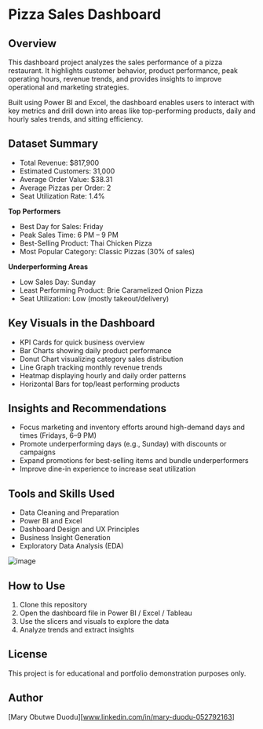 # Pizza Sales Dashboard

## Overview

This dashboard project analyzes the sales performance of a pizza restaurant. It highlights customer behavior, product performance, peak operating hours, revenue trends, and provides insights to improve operational and marketing strategies.

Built using Power BI and Excel, the dashboard enables users to interact with key metrics and drill down into areas like top-performing products, daily and hourly sales trends, and sitting efficiency.

## Dataset Summary

- Total Revenue: $817,900  
- Estimated Customers: 31,000  
- Average Order Value: $38.31  
- Average Pizzas per Order: 2  
- Seat Utilization Rate: 1.4%

**Top Performers**  
- Best Day for Sales: Friday  
- Peak Sales Time: 6 PM – 9 PM  
- Best-Selling Product: Thai Chicken Pizza  
- Most Popular Category: Classic Pizzas (30% of sales)

**Underperforming Areas**  
- Low Sales Day: Sunday  
- Least Performing Product: Brie Caramelized Onion Pizza  
- Seat Utilization: Low (mostly takeout/delivery)

## Key Visuals in the Dashboard

- KPI Cards for quick business overview  
- Bar Charts showing daily product performance  
- Donut Chart visualizing category sales distribution  
- Line Graph tracking monthly revenue trends  
- Heatmap displaying hourly and daily order patterns  
- Horizontal Bars for top/least performing products

## Insights and Recommendations

- Focus marketing and inventory efforts around high-demand days and times (Fridays, 6–9 PM)  
- Promote underperforming days (e.g., Sunday) with discounts or campaigns  
- Expand promotions for best-selling items and bundle underperformers  
- Improve dine-in experience to increase seat utilization  

## Tools and Skills Used

- Data Cleaning and Preparation  
- Power BI and Excel  
- Dashboard Design and UX Principles  
- Business Insight Generation  
- Exploratory Data Analysis (EDA)

![image](https://github.com/user-attachments/assets/bb649690-f070-4e9d-a2ef-76a87f408adf)



## How to Use

1. Clone this repository  
2. Open the dashboard file in Power BI / Excel / Tableau  
3. Use the slicers and visuals to explore the data  
4. Analyze trends and extract insights

## License

This project is for educational and portfolio demonstration purposes only.

## Author
[Mary Obutwe Duodu][www.linkedin.com/in/mary-duodu-052792163]
